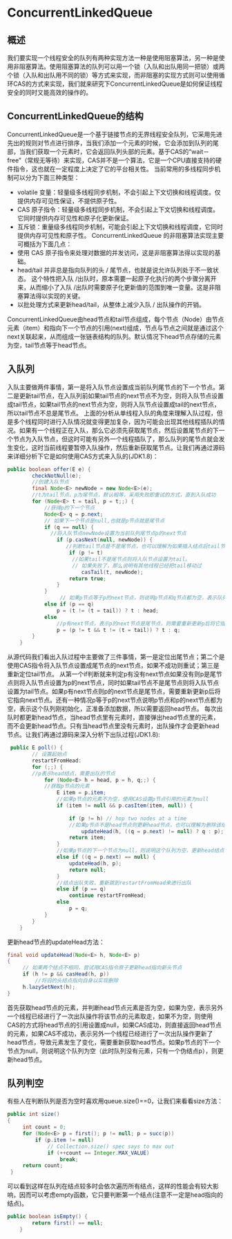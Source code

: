# ConcurrentLinkedQueue
## 概述
我们要实现一个线程安全的队列有两种实现方法一种是使用阻塞算法，另一种是使用非阻塞算法。使用阻塞算法的队列可以用一个锁（入队和出队用同一把锁）或两个锁（入队和出队用不同的锁）等方式来实现，而非阻塞的实现方式则可以使用循环CAS的方式来实现，我们就来研究下ConcurrentLinkedQueue是如何保证线程安全的同时又能高效的操作的。
## ConcurrentLinkedQueue的结构
ConcurrentLinkedQueue是一个基于链接节点的无界线程安全队列，它采用先进先出的规则对节点进行排序，当我们添加一个元素的时候，它会添加到队列的尾部，当我们获取一个元素时，它会返回队列头部的元素。基于CAS的“wait－free”（常规无等待）来实现，CAS并不是一个算法，它是一个CPU直接支持的硬件指令，这也就在一定程度上决定了它的平台相关性。
当前常用的多线程同步机制可以分为下面三种类型：
- volatile 变量：轻量级多线程同步机制，不会引起上下文切换和线程调度。仅提供内存可见性保证，不提供原子性。
- CAS 原子指令：轻量级多线程同步机制，不会引起上下文切换和线程调度。它同时提供内存可见性和原子化更新保证。
- 互斥锁：重量级多线程同步机制，可能会引起上下文切换和线程调度，它同时提供内存可见性和原子性。
ConcurrentLinkedQueue 的非阻塞算法实现主要可概括为下面几点：
- 使用 CAS 原子指令来处理对数据的并发访问，这是非阻塞算法得以实现的基础。
- head/tail 并非总是指向队列的头 / 尾节点，也就是说允许队列处于不一致状态。 这个特性把入队 /出队时，原本需要一起原子化执行的两个步骤分离开来，从而缩小了入队 /出队时需要原子化更新值的范围到唯一变量。这是非阻塞算法得以实现的关键。
- 以批处理方式来更新head/tail，从整体上减少入队 / 出队操作的开销。

ConcurrentLinkedQueue由head节点和tail节点组成，每个节点（Node）由节点元素（item）和指向下一个节点的引用(next)组成，节点与节点之间就是通过这个next关联起来，从而组成一张链表结构的队列。默认情况下head节点存储的元素为空，tail节点等于head节点。
## 入队列
入队主要做两件事情，第一是将入队节点设置成当前队列尾节点的下一个节点。第二是更新tail节点，在入队列前如果tail节点的next节点不为空，则将入队节点设置成tail节点，如果tail节点的next节点为空，则将入队节点设置成tail的next节点，所以tail节点不总是尾节点。
上面的分析从单线程入队的角度来理解入队过程，但是多个线程同时进行入队情况就变得更加复杂，因为可能会出现其他线程插队的情况。如果有一个线程正在入队，那么它必须先获取尾节点，然后设置尾节点的下一个节点为入队节点，但这时可能有另外一个线程插队了，那么队列的尾节点就会发生变化，这时当前线程要暂停入队操作，然后重新获取尾节点。让我们再通过源码来详细分析下它是如何使用CAS方式来入队的(JDK1.8)：
```java
public boolean offer(E e) {
        checkNotNull(e);
        //创建入队节点
        final Node<E> newNode = new Node<E>(e);
        //t为tail节点，p为尾节点，默认相等，采用失败即重试的方式，直到入队成功
        for (Node<E> t = tail, p = t;;) {
            //获得p的下一个节点
            Node<E> q = p.next;
            // 如果下一个节点是null,也就是p节点就是尾节点
            if (q == null) {
              //将入队节点newNode设置为当前队列尾节点p的next节点
                if (p.casNext(null, newNode)) { 
                   //判断tail节点是不是尾节点，也可以理解为如果插入结点后tail节点和p节点距离达到两个结点
                    if (p != t) 
                     //如果tail不是尾节点则将入队节点设置为tail。
                     // 如果失败了，那么说明有其他线程已经把tail移动过 
                        casTail(t, newNode);  
                    return true;
                }
            }
                 // 如果p节点等于p的next节点，则说明p节点和q节点都为空，表示队列刚初始化，所以返回                            head节点
            else if (p == q)
                p = (t != (t = tail)) ? t : head;
            else
                //p有next节点，表示p的next节点是尾节点，则需要重新更新p后将它指向next节点
                p = (p != t && t != (t = tail)) ? t : q;
        }
    }
```
从源代码我们看出入队过程中主要做了三件事情，第一是定位出尾节点；第二个是使用CAS指令将入队节点设置成尾节点的next节点，如果不成功则重试；第三是重新定位tail节点。
从第一个if判断就来判定p有没有next节点如果没有则p是尾节点则将入队节点设置为p的next节点，同时如果tail节点不是尾节点则将入队节点设置为tail节点。如果p有next节点则p的next节点是尾节点，需要重新更新p后将它指向next节点。还有一种情况p等于p的next节点说明p节点和p的next节点都为空，表示这个队列刚初始化，正准备添加数据，所以需要返回head节点。
每次出队时都更新head节点，当head节点里有元素时，直接弹出head节点里的元素，而不会更新head节点。只有当head节点里没有元素时，出队操作才会更新head节点。让我们再通过源码来深入分析下出队过程(JDK1.8):
```java
 public E poll() {
        // 设置起始点  
        restartFromHead:
        for (;;) {
        //p表示head结点，需要出队的节点
            for (Node<E> h = head, p = h, q;;) {
            //获取p节点的元素
                E item = p.item;
                //如果p节点的元素不为空，使用CAS设置p节点引用的元素为null
                if (item != null && p.casItem(item, null)) {
                    
                    if (p != h) // hop two nodes at a time
                    //如果p节点不是head节点则更新head节点，也可以理解为删除该结点后检查head是否与头结点相差两个结点，如果是则更新head节点
                        updateHead(h, ((q = p.next) != null) ? q : p);
                    return item;
                }
                //如果p节点的下一个节点为null，则说明这个队列为空，更新head结点
                else if ((q = p.next) == null) {
                    updateHead(h, p);
                    return null;
                }
                //结点出队失败，重新跳到restartFromHead来进行出队
                else if (p == q)
                    continue restartFromHead;
                else
                    p = q;
            }
        }
    }
```
更新head节点的updateHead方法：
```java
final void updateHead(Node<E> h, Node<E> p) 
{
     // 如果两个结点不相同，尝试用CAS指令原子更新head指向新头节点
     if (h != p && casHead(h, p))
         //将旧的头结点指向自身以实现删除
     h.lazySetNext(h);
}
```
首先获取head节点的元素，并判断head节点元素是否为空，如果为空，表示另外一个线程已经进行了一次出队操作将该节点的元素取走，如果不为空，则使用CAS的方式将head节点的引用设置成null，如果CAS成功，则直接返回head节点的元素，如果CAS不成功，表示另外一个线程已经进行了一次出队操作更新了head节点，导致元素发生了变化，需要重新获取head节点。如果p节点的下一个节点为null，则说明这个队列为空（此时队列没有元素，只有一个伪结点p），则更新head节点。
## 队列判空
有些人在判断队列是否为空时喜欢用queue.size()==0，让我们来看看size方法：
```java
public int size() 
{
     int count = 0;
     for (Node<E> p = first(); p != null; p = succ(p))
         if (p.item != null)
             // Collection.size() spec says to max out
             if (++count == Integer.MAX_VALUE)
                 break;
     return count;
 }
```
可以看到这样在队列在结点较多时会依次遍历所有结点，这样的性能会有较大影响，因而可以考虑empty函数，它只要判断第一个结点(注意不一定是head指向的结点)。
```java
public boolean isEmpty() {
        return first() == null;
    }
```
